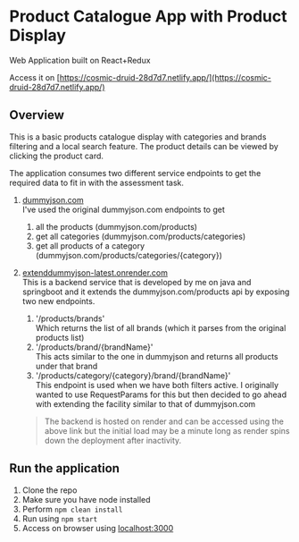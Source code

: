 # Product Catalogue App with Product Display  

Web Application built on React+Redux

Access it on [https://cosmic-druid-28d7d7.netlify.app/](https://cosmic-druid-28d7d7.netlify.app/)  

## Overview  
This is a basic products catalogue display with categories and brands filtering and a local search feature.
The product details can be viewed by clicking the product card.  

The application consumes two different service endpoints to get the required data to fit in with the assessment task. 
1. [dummyjson.com](https://dummyjson.com)  
I've used the original dummyjson.com endpoints to get 
    1. all the products (dummyjson.com/products)
    2. get all categories (dummyjson.com/products/categories)
    3. get all products of a category (dummyjson.com/products/categories/{category})
2. [extenddummyjson-latest.onrender.com](https://extenddummyjson-latest.onrender.com)  
This is a backend service that is developed by me on java and springboot and it extends the dummyjson.com/products api by exposing two new endpoints.  
    1. '/products/brands'  
    Which returns the list of all brands (which it parses from the original products list)
    2. '/products/brand/{brandName}'  
    This acts similar to the one in dummyjson and returns all products under that brand
    3. '/products/category/{category}/brand/{brandName}'  
    This endpoint is used when we have both filters active. I originally wanted to use RequestParams for this but then decided to go ahead with extending the facility similar to that of dummyjson.com


    >The backend is hosted on render and can be accessed using the above link but the initial load may be a minute long as render spins down the deployment after inactivity.



## Run the application
1. Clone the repo  
2. Make sure you have node installed
3. Perform `npm clean install`
4. Run using `npm start`
5. Access on browser using [localhost:3000](localhost:3000)
